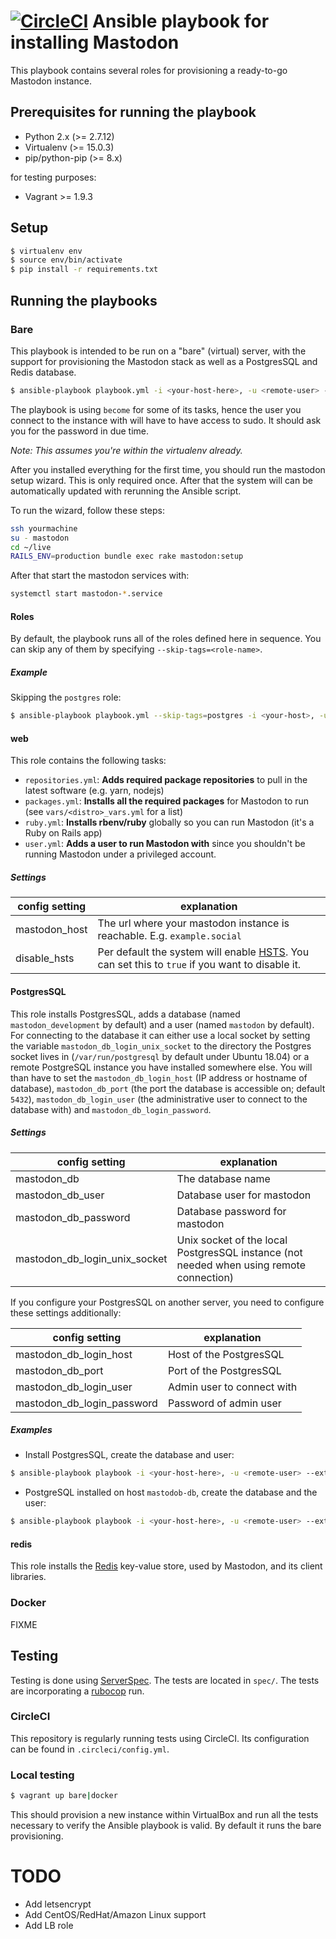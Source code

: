 # [![CircleCI](https://circleci.com/gh/tootsuite/mastodon-ansible.svg?style=svg)](https://circleci.com/gh/tootsuite/mastodon-ansible) Ansible playbook for installing Mastodon

This playbook contains several roles for provisioning a ready-to-go Mastodon instance.

## Prerequisites for running the playbook

- Python 2.x (>= 2.7.12)
- Virtualenv (>= 15.0.3)
- pip/python-pip (>= 8.x)

for testing purposes:

- Vagrant >= 1.9.3

## Setup

```sh
$ virtualenv env
$ source env/bin/activate
$ pip install -r requirements.txt
```
## Running the playbooks

### Bare

This playbook is intended to be run on a "bare" (virtual) server, with the support for provisioning the Mastodon stack as well as a PostgresSQL and Redis database.

```sh
$ ansible-playbook playbook.yml -i <your-host-here>, -u <remote-user> --extra-vars="mastodon_db_password=your-password mastodon_host=example.com"
```

The playbook is using `become` for some of its tasks, hence the user you connect to the instance with will have to have access to sudo. It should ask you for the password in due time.

_Note: This assumes you're within the virtualenv already._

After you installed everything for the first time, you should run the mastodon setup wizard. This is only required once. After that the system
will can be automatically updated with rerunning the Ansible script.

To run the wizard, follow these steps:

```bash
ssh yourmachine
su - mastodon
cd ~/live
RAILS_ENV=production bundle exec rake mastodon:setup
```

After that start the mastodon services with:

```bash
systemctl start mastodon-*.service
```

#### Roles

By default, the playbook runs all of the roles defined here in sequence. You can skip any of them by specifying `--skip-tags=<role-name>`.

##### Example

Skipping the `postgres` role:

```sh
$ ansible-playbook playbook.yml --skip-tags=postgres -i <your-host>, -u <your-user>
```

#### web

This role contains the following tasks:

- `repositories.yml`: **Adds required package repositories** to pull in the latest software (e.g. yarn, nodejs)
- `packages.yml`: **Installs all the required packages** for Mastodon to run (see `vars/<distro>_vars.yml` for a list)
- `ruby.yml`: **Installs rbenv/ruby** globally so you can run Mastodon (it's a Ruby on Rails app)
- `user.yml`: **Adds a user to run Mastodon with** since you shouldn't be running Mastodon under a privileged account.

##### Settings

| config setting  | explanation |
|-----------------|-------------|
| mastodon_host   | The url where your mastodon instance is reachable. E.g. `example.social`
| disable_hsts    | Per default the system will enable [HSTS](https://en.wikipedia.org/wiki/HTTP_Strict_Transport_Security). You can set this to `true` if you want to disable it.

#### PostgresSQL

This role installs PostgresSQL, adds a database (named `mastodon_development` by default) and a user (named `mastodon` by default). For connecting to the database it can either use a local socket by setting the variable `mastodon_db_login_unix_socket` to the directory the Postgres socket lives in (`/var/run/postgresql` by default under Ubuntu 18.04) or a remote PostgreSQL instance you have installed somewhere else. You will than have to set the `mastodon_db_login_host` (IP address or hostname of database), `mastodon_db_port` (the port the database is accessible on; default `5432`), `mastodon_db_login_user` (the administrative user to connect to the database with) and `mastodon_db_login_password`.

##### Settings

| config setting  | explanation |
|-----------------|-------------|
| mastodon_db                   | The database name
| mastodon_db_user              | Database user for mastodon
| mastodon_db_password          | Database password for mastodon
| mastodon_db_login_unix_socket | Unix socket of the local PostgresSQL instance (not needed when using remote connection)

If you configure your PostgresSQL on another server, you need
to configure these settings additionally:

| config setting  | explanation
|-----------------|-------------|
| mastodon_db_login_host     | Host of the PostgresSQL
| mastodon_db_port           | Port of the PostgresSQL
| mastodon_db_login_user     | Admin user to connect with
| mastodon_db_login_password | Password of admin user


##### Examples

- Install PostgresSQL, create the database and user:

```sh
$ ansible-playbook playbook -i <your-host-here>, -u <remote-user> --extra-vars="mastodon_db_password=your-password mastodon_db_login_unix_socket='/var/run/postgresql'"
```

- PostgreSQL installed on host `mastodob-db`, create the database and the user:

```sh
$ ansible-playbook playbook -i <your-host-here>, -u <remote-user> --extra-vars="mastodon_db_password=your-password mastodon_db_login_host=mastodon-db mastodon_db_port=5432 mastodon_db_login_user=your-admin-db-user mastodon_db_login_password=your-password"
```

#### redis

This role installs the [Redis](https://redis.io) key-value store, used by Mastodon, and its client libraries.

### Docker

FIXME

## Testing

Testing is done using [ServerSpec](https://serverspec.org). The tests are located in `spec/`. The tests are incorporating a [rubocop](http://rubocop.readthedocs.io/en/latest/) run.

### CircleCI

This repository is regularly running tests using CircleCI. Its configuration can be found in `.circleci/config.yml`.

### Local testing

```sh
$ vagrant up bare|docker
```

This should provision a new instance within VirtualBox and run all the tests necessary to verify the Ansible playbook is valid. By default it runs the bare provisioning.

# TODO

- Add letsencrypt
- Add CentOS/RedHat/Amazon Linux support
- Add LB role
